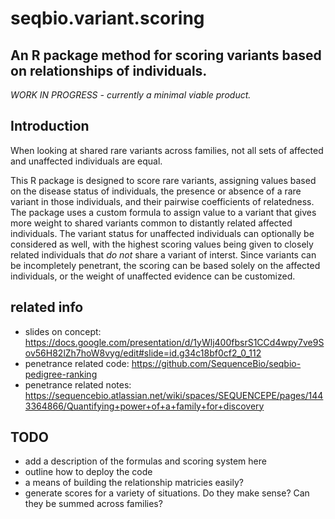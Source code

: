 # seqbio.variant.scoring
## An R package method for scoring variants based on relationships of individuals.

*WORK IN PROGRESS - currently a minimal viable product.*

## Introduction
When looking at shared rare variants across families, not all sets of affected and unaffected individuals are equal. 

This R package is designed to score rare variants, assigning values based on the disease status of individuals, 
the presence or absence of a rare variant in those individuals, and their pairwise coefficients of relatedness.
The package uses a custom formula to assign value to a variant that gives more weight to shared variants common
to distantly related affected individuals. The variant status for unaffected individuals can optionally be considered
as well, with the highest scoring values being given to closely related individuals that *do not* share a variant of interst.
Since variants can be incompletely penetrant, the scoring can be based solely on the affected individuals, or the weight 
of unaffected evidence can be customized.


## related info

- slides on concept: https://docs.google.com/presentation/d/1yWlj400fbsrS1CCd4wpy7ve9Sov56H82lZh7hoW8vyg/edit#slide=id.g34c18bf0cf2_0_112
- penetrance related code: https://github.com/SequenceBio/seqbio-pedigree-ranking
- penetrance related notes: https://sequencebio.atlassian.net/wiki/spaces/SEQUENCEPE/pages/1443364866/Quantifying+power+of+a+family+for+discovery



## TODO 
- add a description of the formulas and scoring system here
- outline how to deploy the code
- a means of building the relationship matricies easily?
- generate scores for a variety of situations. Do they make sense? Can they be summed across families?


